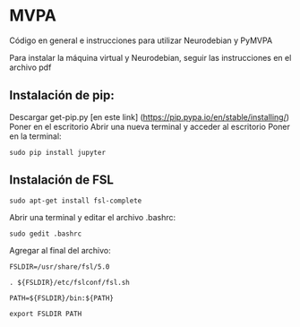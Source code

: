 # MVPA
Código en general e instrucciones para utilizar Neurodebian y PyMVPA

Para instalar la máquina virtual y Neurodebian, seguir las instrucciones en el archivo pdf

## Instalación de pip:

Descargar get-pip.py [en este link] (https://pip.pypa.io/en/stable/installing/)
Poner en el escritorio
Abrir una nueva terminal y acceder al escritorio
Poner en la terminal:

`sudo pip install jupyter`

## Instalación de FSL

`sudo apt-get install fsl-complete`

Abrir una terminal y editar el archivo .bashrc:

`sudo gedit .bashrc`

Agregar al final del archivo:

`FSLDIR=/usr/share/fsl/5.0`

`. ${FSLDIR}/etc/fslconf/fsl.sh`

`PATH=${FSLDIR}/bin:${PATH}`

`export FSLDIR PATH`
